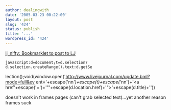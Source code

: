 ```yaml
---
author: dealingwith
date: '2005-03-23 00:22:00'
layout: post
slug: '424'
status: publish
title: '...'
wordpress_id: '424'
---
```


[lj_nifty: Bookmarklet to post to LJ][1]



    javascript:d=document;t=d.selection?d.selection.createRange().text:d.getSe
lection();void(window.open('http://www.livejournal.com/update.bml?mode=full&ev
ent='+escape('nn<em>')+escape(t)+escape('</em>nn')+'<a
href'+escape('=')+'"'+escape(d.location.href)+'">'+escape(d.title)+'</a>'))


doesn't work in frames pages (can't grab selected text)...yet another reason
frames suck

   [1]: http://www.livejournal.com/community/lj_nifty/86519.html

